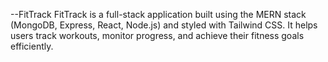 --FitTrack
FitTrack is a full-stack application built using the MERN stack (MongoDB, Express, React, Node.js) and styled with Tailwind CSS. It helps users track workouts, monitor progress, and achieve their fitness goals efficiently.
